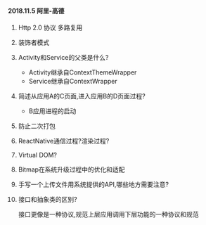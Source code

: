 #### 2018.11.5 阿里-高德

1. Http 2.0 协议 多路复用
2. 装饰者模式
3. Activity和Service的父类是什么?
   - Activity继承自ContextThemeWrapper
   - Service继承自ContextWrapper
4. 简述从应用A的C页面,进入应用B的D页面过程?

   - B应用进程的启动

5. 防止二次打包
6. ReactNative通信过程?渲染过程?
7. Virtual DOM?
8. Bitmap在系统升级过程中的优化和适配

9. 手写一个上传文件用系统提供的API,哪些地方需要注意?

10. 接口和抽象类的区别?

    接口更像是一种协议,规范上层应用调用下层功能的一种协议和规范